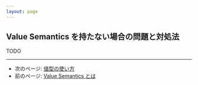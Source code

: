 ```yaml
---
layout: page
---
```


## Value Semantics を持たない場合の問題と対処法

TODO

---

- 次のページ: [値型の使い方](how-to-use-value-types.html)
- 前のページ: [Value Semantics とは](./)